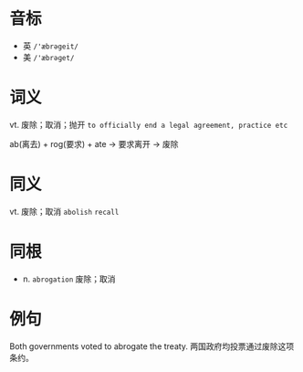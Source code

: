 # 音标

- 英 `/'æbrəgeit/`
- 美 `/'æbrəɡet/`

# 词义

vt. 废除；取消；抛开
`to officially end a legal agreement, practice etc`



ab(离去) + rog(要求) + ate → 要求离开 → 废除

# 同义

vt. 废除；取消
`abolish` `recall`

# 同根

- n. `abrogation` 废除；取消

# 例句

Both governments voted to abrogate the treaty.
两国政府均投票通过废除这项条约。


